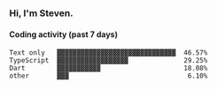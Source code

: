 ### Hi, I'm Steven.

#### Coding activity (past 7 days)
```
Text only   ▓▓▓▓▓▓▓▓▓▓▓▓▓▓▓▓▓▓▓▓▓▓▓▓▓▓▓▓▓▓  46.57%
TypeScript  ▓▓▓▓▓▓▓▓▓▓▓▓▓▓▓▓▓▓              29.25%
Dart        ▓▓▓▓▓▓▓▓▓▓▓                     18.08%
other       ▓▓▓                              6.10%
```
